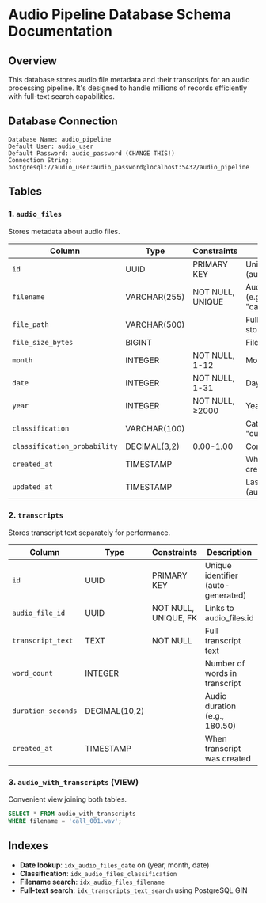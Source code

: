 # Audio Pipeline Database Schema Documentation

## Overview

This database stores audio file metadata and their transcripts for an audio processing pipeline. It's designed to handle millions of records efficiently with full-text search capabilities.

## Database Connection

```
Database Name: audio_pipeline
Default User: audio_user
Default Password: audio_password (CHANGE THIS!)
Connection String: postgresql://audio_user:audio_password@localhost:5432/audio_pipeline
```

## Tables

### 1. `audio_files`

Stores metadata about audio files.

| Column | Type | Constraints | Description |
|--------|------|-------------|-------------|
| `id` | UUID | PRIMARY KEY | Unique identifier (auto-generated) |
| `filename` | VARCHAR(255) | NOT NULL, UNIQUE | Audio file name (e.g., "call_001.wav") |
| `file_path` | VARCHAR(500) | | Full path to file in storage |
| `file_size_bytes` | BIGINT | | File size in bytes |
| `month` | INTEGER | NOT NULL, 1-12 | Month of recording |
| `date` | INTEGER | NOT NULL, 1-31 | Day of recording |
| `year` | INTEGER | NOT NULL, ≥2000 | Year of recording |
| `classification` | VARCHAR(100) | | Category (e.g., "customer_support") |
| `classification_probability` | DECIMAL(3,2) | 0.00-1.00 | Confidence score |
| `created_at` | TIMESTAMP | | When record was created |
| `updated_at` | TIMESTAMP | | Last update time (auto-updated) |

### 2. `transcripts`

Stores transcript text separately for performance.

| Column | Type | Constraints | Description |
|--------|------|-------------|-------------|
| `id` | UUID | PRIMARY KEY | Unique identifier (auto-generated) |
| `audio_file_id` | UUID | NOT NULL, UNIQUE, FK | Links to audio_files.id |
| `transcript_text` | TEXT | NOT NULL | Full transcript text |
| `word_count` | INTEGER | | Number of words in transcript |
| `duration_seconds` | DECIMAL(10,2) | | Audio duration (e.g., 180.50) |
| `created_at` | TIMESTAMP | | When transcript was created |

### 3. `audio_with_transcripts` (VIEW)

Convenient view joining both tables.

```sql
SELECT * FROM audio_with_transcripts 
WHERE filename = 'call_001.wav';
```

## Indexes

- **Date lookup**: `idx_audio_files_date` on (year, month, date)
- **Classification**: `idx_audio_files_classification` 
- **Filename search**: `idx_audio_files_filename`
- **Full-text search**: `idx_transcripts_text_search` using PostgreSQL GIN

